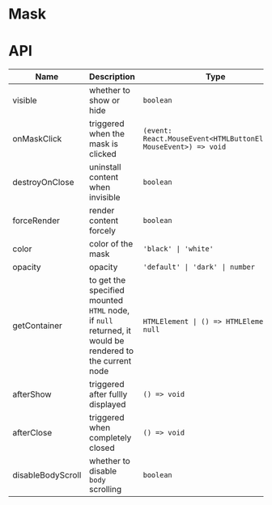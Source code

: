 # Mask

<code src="./demos/demo1.tsx"></code>

# API

| Name              | Description                                                                                            | Type                                                               | Default     |
| ----------------- | ------------------------------------------------------------------------------------------------------ | ------------------------------------------------------------------ | ----------- |
| visible           | whether to show or hide                                                                                | `boolean`                                                          | `false`     |
| onMaskClick       | triggered when the mask is clicked                                                                     | `(event: React.MouseEvent<HTMLButtonElement, MouseEvent>) => void` | -           |
| destroyOnClose    | uninstall content when invisible                                                                       | `boolean`                                                          | `false`     |
| forceRender       | render content forcely                                                                                 | `boolean`                                                          | `false`     |
| color             | color of the mask                                                                                      | `'black' \| 'white'`                                               | `'black'`   |
| opacity           | opacity                                                                                                | `'default' \| 'dark' \| number`                                    | `'default'` |
| getContainer      | to get the specified mounted `HTML` node, if `null` returned, it would be rendered to the current node | `HTMLElement \| () => HTMLElement \| null`                         | `null`      |
| afterShow         | triggered after fullly displayed                                                                       | `() => void`                                                       | -           |
| afterClose        | triggered when completely closed                                                                       | `() => void`                                                       | -           |
| disableBodyScroll | whether to disable `body` scrolling                                                                    | `boolean`                                                          | `true`      |
